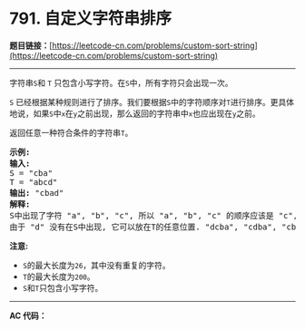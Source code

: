 # 791. 自定义字符串排序

**题目链接：**[https://leetcode-cn.com/problems/custom-sort-string](https://leetcode-cn.com/problems/custom-sort-string)

---

<div class="content__1Y2H">
 <div class="notranslate">
  <p>字符串<code>S</code>和 <code>T</code> 只包含小写字符。在<code>S</code>中，所有字符只会出现一次。</p> 
  <p><code>S</code> 已经根据某种规则进行了排序。我们要根据<code>S</code>中的字符顺序对<code>T</code>进行排序。更具体地说，如果<code>S</code>中<code>x</code>在<code>y</code>之前出现，那么返回的字符串中<code>x</code>也应出现在<code>y</code>之前。</p> 
  <p>返回任意一种符合条件的字符串<code>T</code>。</p> 
  <pre class="language-text"><strong>示例:</strong>
<strong>输入:</strong>
S = "cba"
T = "abcd"
<strong>输出:</strong> "cbad"
<strong>解释:</strong> 
S中出现了字符 "a", "b", "c", 所以 "a", "b", "c" 的顺序应该是 "c", "b", "a". 
由于 "d" 没有在S中出现, 它可以放在T的任意位置. "dcba", "cdba", "cbda" 都是合法的输出。
</pre> 
  <p><strong>注意:</strong></p> 
  <ul> 
   <li><code>S</code>的最大长度为<code>26</code>，其中没有重复的字符。</li> 
   <li><code>T</code>的最大长度为<code>200</code>。</li> 
   <li><code>S</code>和<code>T</code>只包含小写字符。</li> 
  </ul> 
 </div>
</div>

---

**AC 代码：**

```java

```